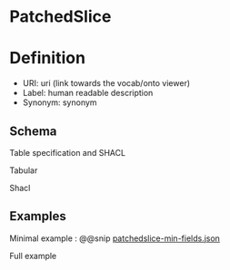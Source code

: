 # PatchedSlice

# Definition

* URI: uri (link towards the vocab/onto viewer)
* Label: human readable description
* Synonym: synonym


## Schema

Table specification and SHACL

Tabular


Shacl


## Examples

Minimal example
: @@snip [patchedslice-min-fields.json](../../assets/entities/patchedslice-min-fields.json)

Full example

